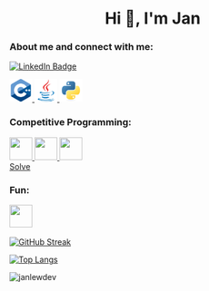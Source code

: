 <h1 align="center">Hi 👋, I'm Jan</h1>
<h3 align="left">About me and connect with me:</h3>
<div id="badges">
  <a href="https://www.linkedin.com/in/jan-andrzej-lewandowski/">
    <img src="https://img.shields.io/badge/LinkedIn-blue?style=for-the-badge&logo=linkedin&logoColor=white" alt="LinkedIn Badge"/>
  </a>
</div>



<p align="left">
</p>

<p align="left"> <a href="https://www.w3schools.com/cpp/" target="_blank" rel="noreferrer"> <img src="https://raw.githubusercontent.com/devicons/devicon/master/icons/cplusplus/cplusplus-original.svg" alt="cplusplus" width="40" height="40"/> </a> <a href="https://www.java.com" target="_blank" rel="noreferrer"> <img src="https://raw.githubusercontent.com/devicons/devicon/master/icons/java/java-original.svg" alt="java" width="40" height="40"/> </a> <a href="https://www.python.org" target="_blank" rel="noreferrer"> <img src="https://raw.githubusercontent.com/devicons/devicon/master/icons/python/python-original.svg" alt="python" width="40" height="40"/> </a> </p>

### Competitive Programming:
<p> <a href="https://oi.edu.pl"> <img src="https://o.remove.bg/downloads/1a52e4ef-35bc-47f1-8183-b60414ead65a/download-removebg-preview.png" width="40" height="40"/> <a href="https://codeforces.com"> <img src="https://o.remove.bg/downloads/3817d129-2a44-4743-8602-c19fe5fda0ec/download-removebg-preview.png" width="40" height="40"/> </a> <a href="https://leetcode.com"><img src="https://o.remove.bg/downloads/5500eb99-b011-4375-b522-2510ea15a7ec/download-removebg-preview.png" width="40" height="40"/> <br> </a> <a href="https://solve.edu.pl/">Solve</a></p>

### Fun:
<p> <a href="https://processing.org"> <img src="https://o.remove.bg/downloads/581af7c3-825e-4988-88c5-53dfa10c85dd/download-removebg-preview.png" width="40" height="40"/> </a> </p>

<!-- <p>&nbsp;<img align="center" src="https://github-readme-stats.vercel.app/api?username=janlewdev&show_icons=true&locale=en" alt="janlewdev" /></p> -->

[![GitHub Streak](http://github-readme-streak-stats.herokuapp.com?user=JanLewDev&theme=dark)](https://git.io/streak-stats)

[![Top Langs](https://github-readme-stats.vercel.app/api/top-langs/?username=janlewdev&layout=compact&theme=vision-friendly-dark)](https://github.com/anuraghazra/github-readme-stats)



<p align="left"> <img src="https://komarev.com/ghpvc/?username=janlewdev&label=Profile%20views&color=0e75b6&style=flat" alt="janlewdev" /> </p>
